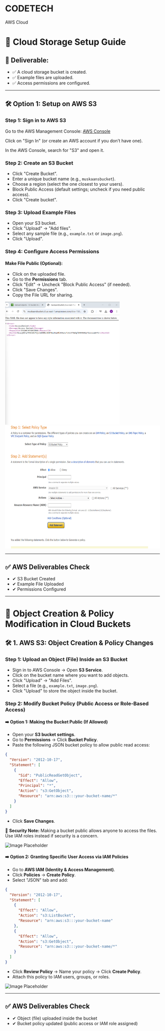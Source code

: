 # CODETECH
AWS Cloud 

# 📌 Cloud Storage Setup Guide

## 🎯 Deliverable:

- ✅ A cloud storage bucket is created.
- ✅ Example files are uploaded.
- ✅ Access permissions are configured.

---

## 🛠 Option 1: Setup on AWS S3

### Step 1: Sign in to AWS S3

Go to the AWS Management Console: [AWS Console](https://aws.amazon.com/console/)

Click on "Sign In" (or create an AWS account if you don’t have one).

In the AWS Console, search for "S3" and open it.

### Step 2: Create an S3 Bucket

- Click "Create Bucket".
- Enter a unique bucket name (e.g., `muskaansbucket`).
- Choose a region (select the one closest to your users).
- Block Public Access (default settings; uncheck if you need public access).
- Click "Create bucket".

### Step 3: Upload Example Files

- Open your S3 bucket.
- Click "Upload" → "Add files".
- Select any sample file (e.g., `example.txt` or `image.png`).
- Click "Upload".

### Step 4: Configure Access Permissions

#### Make File Public (Optional):

- Click on the uploaded file.
- Go to the **Permissions** tab.
- Click "Edit" → Uncheck "Block Public Access" (if needed).
- Click "Save Changes".
- Copy the File URL for sharing.

<img src = "access_denyed.png" height = 400px>

<img src = "JSON code developeer" height = 400px>

---

## ✅ AWS Deliverables Check

- ✔ S3 Bucket Created
- ✔ Example File Uploaded
- ✔ Permissions Configured

---

# 📌 Object Creation & Policy Modification in Cloud Buckets

## 🛠 1. AWS S3: Object Creation & Policy Changes

### Step 1: Upload an Object (File) Inside an S3 Bucket

- Sign in to AWS Console → Open **S3 Service**.
- Click on the bucket name where you want to add objects.
- Click "Upload" → "Add Files".
- Select a file (e.g., `example.txt`, `image.png`).
- Click "Upload" to store the object inside the bucket.

### Step 2: Modify Bucket Policy (Public Access or Role-Based Access)

#### ➡️ Option 1: Making the Bucket Public (If Allowed)

- Open your **S3 bucket settings**.
- Go to **Permissions** → Click **Bucket Policy**.
- Paste the following JSON bucket policy to allow public read access:

```json
{
  "Version": "2012-10-17",
  "Statement": [
    {
      "Sid": "PublicReadGetObject",
      "Effect": "Allow",
      "Principal": "*",
      "Action": "s3:GetObject",
      "Resource": "arn:aws:s3:::your-bucket-name/*"
    }
  ]
}
```

- Click **Save Changes**.

🚨 **Security Note:** Making a bucket public allows anyone to access the files. Use IAM roles instead if security is a concern.

![Image Placeholder](path/to/image.png)

#### ➡️ Option 2: Granting Specific User Access via IAM Policies

- Go to **AWS IAM (Identity & Access Management)**.
- Click **Policies** → **Create Policy**.
- Select "JSON" tab and add:

```json
{
  "Version": "2012-10-17",
  "Statement": [
    {
      "Effect": "Allow",
      "Action": "s3:ListBucket",
      "Resource": "arn:aws:s3:::your-bucket-name"
    },
    {
      "Effect": "Allow",
      "Action": "s3:GetObject",
      "Resource": "arn:aws:s3:::your-bucket-name/*"
    }
  ]
}
```

- Click **Review Policy** → Name your policy → Click **Create Policy**.
- Attach this policy to IAM users, groups, or roles.

![Image Placeholder](path/to/image.png)

---

## ✅ AWS Deliverables Check

- ✔ Object (file) uploaded inside the bucket
- ✔ Bucket policy updated (public access or IAM role assigned)
